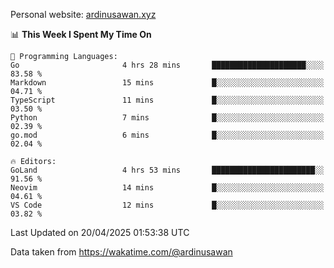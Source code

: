 Personal website: [ardinusawan.xyz](https://ardinusawan.xyz)

<!--START_SECTION:waka-->
📊 **This Week I Spent My Time On** 

```text
💬 Programming Languages: 
Go                       4 hrs 28 mins       █████████████████████░░░░   83.58 % 
Markdown                 15 mins             █░░░░░░░░░░░░░░░░░░░░░░░░   04.71 % 
TypeScript               11 mins             █░░░░░░░░░░░░░░░░░░░░░░░░   03.50 % 
Python                   7 mins              █░░░░░░░░░░░░░░░░░░░░░░░░   02.39 % 
go.mod                   6 mins              █░░░░░░░░░░░░░░░░░░░░░░░░   02.04 % 

🔥 Editors: 
GoLand                   4 hrs 53 mins       ███████████████████████░░   91.56 % 
Neovim                   14 mins             █░░░░░░░░░░░░░░░░░░░░░░░░   04.61 % 
VS Code                  12 mins             █░░░░░░░░░░░░░░░░░░░░░░░░   03.82 % 
```


 Last Updated on 20/04/2025 01:53:38 UTC
<!--END_SECTION:waka-->
Data taken from https://wakatime.com/@ardinusawan
